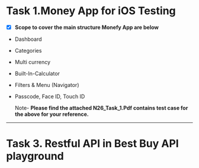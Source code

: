 # Task 1.Money App for iOS Testing #	

- [x] **Scope to cover the main structure Monefy App are below**
* Dashboard 
* Categories 
* Multi currency
* Built-In-Calculator
* Filters & Menu (Navigator)
* Passcode, Face ID, Touch ID

  Note- **Please find the attached N26_Task_1.Pdf contains test case for the above for your reference.** 
----------------------------------------------------------------------------------------------------------

# Task 3. Restful API in Best Buy API playground #

	
